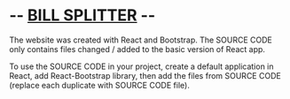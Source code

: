 # -- <a href="https://fijolkrzysztof.github.io/bill-splitter/">BILL SPLITTER</a> --

The website was created with React and Bootstrap. The SOURCE CODE only contains files changed / added to the basic version of React app.

To use the SOURCE CODE in your project, create a default application in React, add React-Bootstrap library, then add the files from SOURCE CODE (replace each duplicate with SOURCE CODE file).
